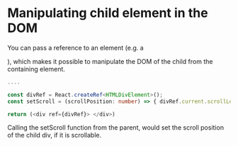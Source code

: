 # Manipulating child element in the DOM

You can pass a reference to an element (e.g. a <div>), which makes it possible to manipulate the DOM of the child from the containing element.

```typescript
....

const divRef = React.createRef<HTMLDivElement>();
const setScroll = (scrollPosition: number) => { divRef.current.scrollLeft = scrollPosition }

return (<div ref={divRef}> </div>)

```

Calling the setScroll function from the parent, would set the scroll position of the child div, if it is scrollable.


